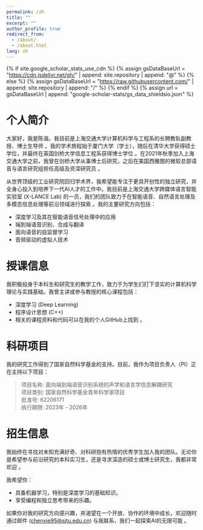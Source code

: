 ```yaml
---
permalink: /zh
title: ""
excerpt: ""
author_profile: true
redirect_from: 
  - /about/
  - /about.html
lang: zh
---
```

{% if site.google_scholar_stats_use_cdn %}
{% assign gsDataBaseUrl = "https://cdn.jsdelivr.net/gh/" | append: site.repository | append: "@" %}
{% else %}
{% assign gsDataBaseUrl = "https://raw.githubusercontent.com/" | append: site.repository | append: "/" %}
{% endif %}
{% assign url = gsDataBaseUrl | append: "google-scholar-stats/gs_data_shieldsio.json" %}

<span class='anchor' id='about-me'></span>
# 个人简介
大家好，我是陈谐。我目前是上海交通大学计算机科学与工程系的长聘教轨副教授、博士生导师 。我的学术旅程始于厦门大学（学士），随后在清华大学获得硕士学位，并最终在英国剑桥大学信息工程系获得博士学位 。在2021年秋季加入上海交通大学之前，我曾在剑桥大学从事博士后研究，之后在美国西雅图的微软总部语音与语言研究组担任高级及资深研究员 。   

从世界顶级的工业研究院回归学术界，我希望能专注于更具开创性的独立研究，并全身心投入到培养下一代AI人才的工作中。我目前是上海交通大学跨媒体语言智能实验室 (X-LANCE Lab) 的一员，我们的团队致力于在智能语音、自然语言处理及多模态信息处理等前沿领域进行探索 。我的主要研究方向包括：   

- 深度学习及其在智能语音信号处理中的应用    
- 端到端语音识别、合成与翻译    
- 面向语音的自监督学习    
- 音频驱动的虚拟人技术    

# 授课信息
我积极投身于本科生和研究生的教学工作，致力于为学生们打下坚实的计算机科学理论与实践基础。我曾主讲或参与教授的核心课程包括：

- 深度学习 (Deep Learning)
- 程序设计思想 (C++)
- 相关的课程资料和代码可以在我的个人GitHub上找到 。   

# 科研项目
我的研究工作得到了国家自然科学基金的支持。目前，我作为项目负责人（PI）正在主持以下项目：

> 项目名称: 面向端到端语音识别系统的声学和语言学信息解耦研究  
> 项目类别: 国家自然科学基金青年科学家项目  
> 批准号: 62206171  
> 执行期限: 2023年 - 2026年    

# 招生信息
我始终在寻找对未知充满好奇、对科研抱有热情的优秀学生加入我的团队。无论你是希望参与前沿研究的本科实习生，还是寻求深造的硕士或博士研究生，我都非常欢迎 。   

我希望你：

- 具备机器学习，特别是深度学习的基础知识。
- 享受编程和独立思考带来的乐趣。

如果你对我的研究方向感兴趣，并渴望在一个开放、协作的环境中成长，欢迎随时通过邮件 (chenxie95@sjtu.edu.cn) 与我联系，我们一起探索AI的无限可能 。   


